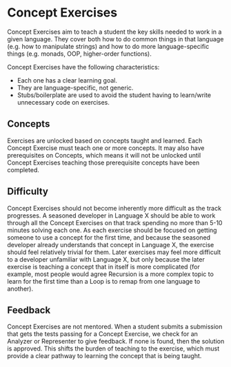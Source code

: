 # Concept Exercises

Concept Exercises aim to teach a student the key skills needed to work in a given language. They cover both how to do common things in that language (e.g. how to manipulate strings) and how to do more language-specific things (e.g. monads, OOP, higher-order functions).

Concept Exercises have the following characteristics:

- Each one has a clear learning goal.
- They are language-specific, not generic.
- Stubs/boilerplate are used to avoid the student having to learn/write unnecessary code on exercises.

## Concepts

Exercises are unlocked based on concepts taught and learned.
Each Concept Exercise must teach one or more concepts.
It may also have prerequisites on Concepts, which means it will not be unlocked until Concept Exercises teaching those prerequisite concepts have been completed.

## Difficulty

Concept Exercises should not become inherently more difficult as the track progresses.
A seasoned developer in Language X should be able to work through all the Concept Exercises on that track spending no more than 5-10 minutes solving each one.
As each exercise should be focused on getting someone to use a concept for the first time, and because the seasoned developer already understands that concept in Language X, the exercise should feel relatively trivial for them.
Later exercises may feel more difficult to a developer unfamiliar with Language X, but only because the later exercise is teaching a concept that in itself is more complicated (for example, most people would agree Recursion is a more complex topic to learn for the first time than a Loop is to remap from one language to another).

## Feedback

Concept Exercises are not mentored.
When a student submits a submission that gets the tests passing for a Concept Exercise, we check for an Analyzer or Representer to give feedback.
If none is found, then the solution is approved.
This shifts the burden of teaching to the exercise, which must provide a clear pathway to learning the concept that is being taught.
